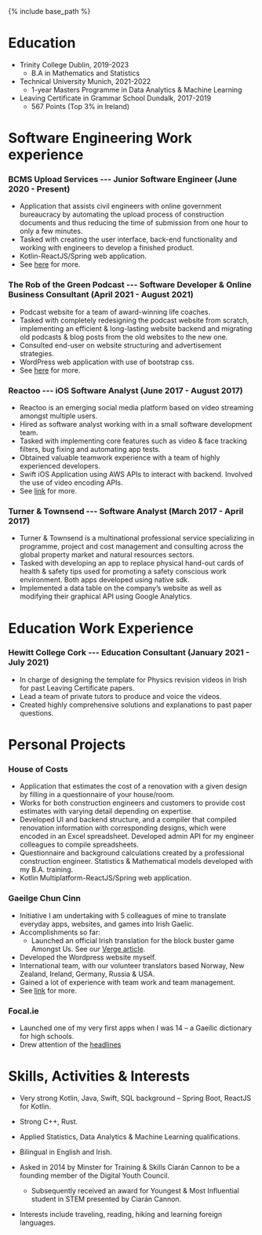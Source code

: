 {% include base_path %}

Education
======
* Trinity College Dublin, 2019-2023
  * B.A in Mathematics and Statistics
* Technical University Munich, 2021-2022
  * 1-year Masters Programme in Data Analytics & Machine Learning
* Leaving Certificate in Grammar School Dundalk, 2017-2019
    * 567 Points (Top 3% in Ireland)

Software Engineering Work experience
======
### BCMS Upload Services --- Junior Software Engineer (June 2020 - Present)
  * Application that assists civil engineers with online government bureaucracy by automating the upload process of construction documents and thus reducing the time of submission from one hour to only a few minutes.
  * Tasked with creating the user interface, back-end functionality and working with engineers to develop a finished product.
  * Kotlin-ReactJS/Spring web application.
  * See [here](https://bcms-upload.ie "here") for more.

### The Rob of the Green Podcast --- Software Developer & Online Business Consultant (April 2021 - August 2021)
  * Podcast website for a team of award-winning life coaches.
  * Tasked with completely redesigning the podcast website from scratch, implementing an efficient & long-lasting website
backend and migrating old podcasts & blog posts from the old websites to the new one.
  * Consulted end-user on website structuring and advertisement strategies.
  * WordPress web application with use of bootstrap css.
  * See [here](https://robofthegreen.ie) for more.

### Reactoo --- iOS Software Analyst (June 2017 - August 2017)
  * Reactoo is an emerging social media platform based on video streaming amongst multiple users.
  * Hired as software analyst working with in a small software development team.
  * Tasked with implementing core features such as video & face tracking filters, bug fixing and automating app tests.
  * Obtained valuable teamwork experience with a team of highly experienced developers.
  * Swift iOS Application using AWS APIs to interact with backend. Involved the use of video encoding APIs.  
  * See [link](https://reactoo.com) for more.

### Turner & Townsend --- Software Analyst (March 2017 - April 2017)
  * Turner & Townsend is a multinational professional service specializing in programme, project and cost management and
consulting across the global property market and natural resources sectors.
  * Tasked with developing an app to replace physical hand-out cards of health & safety tips used for promoting a safety conscious work environment. Both apps developed using native sdk.
  * Implemented a data table on the company’s website as well as modifying their graphical API using Google Analytics.

Education Work Experience
======
### Hewitt College Cork --- Education Consultant (January 2021 - July 2021)
  * In charge of designing the template for Physics revision videos in Irish for past Leaving Certificate papers.
  * Lead a team of private tutors to produce and voice the videos.
  * Created highly comprehensive solutions and explanations to past paper questions.

Personal Projects
======
### House of Costs
  * Application that estimates the cost of a renovation with a given design by filling in a questionnaire of your house/room.
  * Works for both construction engineers and customers to provide cost estimates with varying detail depending on expertise.
  * Developed UI and backend structure, and a compiler that compiled renovation information with corresponding designs,
which were encoded in an Excel spreadsheet. Developed admin API for my engineer colleagues to compile spreadsheets.
  * Questionnaire and background calculations created by a professional construction engineer. Statistics & Mathematical
models developed with my B.A. training.
  * Kotlin Multiplatform-ReactJS/Spring web application.

### Gaeilge Chun Cinn
  * Initiative I am undertaking with 5 colleagues of mine to translate everyday apps, websites, and games into Irish Gaelic.
  * Accomplishments so far:
    * Launched an official Irish translation for the block buster game Amongst Us. See our [Verge article](https://www.theverge.com/2021/7/16/22579968/among-us-official-irish-translation "Verge article").
  * Developed the Wordpress website myself.
  * International team, with our volunteer translators based Norway, New Zealand, Ireland, Germany, Russia & USA.
  * Gained a lot of experience with team work and team management.
  * See [link](http://gaeilgechuncinn.com/en/ "here") for more.

### Focal.ie
  * Launched one of my very first apps when I was 14 – a Gaeilic dictionary for high schools.
  * Drew attention of the [headlines](https://www.independent.ie/regionals/argus/entertainment/appy-launch-for-teen-31017372.html "headlines")

Skills, Activities & Interests
======
* Very strong Kotlin, Java, Swift, SQL background – Spring Boot, ReactJS for Kotlin.
* Strong C++, Rust.
* Applied Statistics, Data Analytics & Machine Learning qualifications.
* Bilingual in English and Irish.
* Asked in 2014 by Minster for Training & Skills Ciarán Cannon to be a founding member of the Digital Youth Council.
  * Subsequently received an award for Youngest & Most Influential student in STEM presented by Ciarán Cannon.

* Interests include traveling, reading, hiking and learning foreign languages.